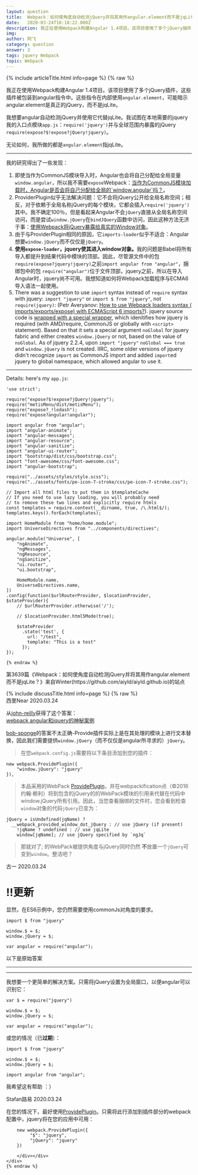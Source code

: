 ```yaml
---
layout: question
title:  Webpack：如何使角度自动检测jQuery并将其用作angular.element而不是jqLit​​e？
date:   2020-03-24T10:18:22.000Z
description: 我正在使用Webpack构建Angular 1.4项目。该项目使用了多个jQuery插件，这些插件被包装到angular指令中。这些指令在内部使用angu...
img: 
author: 阿飞
category: question
answer: 3
tags: jquery Webpack
topic: Webpack
---
```

<div class="article-root">
  <div class="article">
    {% include articleTitle.html info=page %}
    {% raw %}
    <div class="article-content"><p><font style="vertical-align: inherit;"><font style="vertical-align: inherit;">我正在使用Webpack构建Angular 1.4项目。</font><font style="vertical-align: inherit;">该项目使用了多个jQuery插件，这些插件被包装到angular指令中。</font><font style="vertical-align: inherit;">这些指令在内部使用</font></font><code>angular.element</code><font style="vertical-align: inherit;"><font style="vertical-align: inherit;">，可能暗示angular.element是真正的jQuery，而不是jqLit​​e。</font></font></p>

<p><font style="vertical-align: inherit;"><font style="vertical-align: inherit;">我想要angular自动检测jQuery并使用它代替jqLit​​e。</font><font style="vertical-align: inherit;">我试图在本地需要的jquery我的入口点模块</font></font><code>app.js</code><font style="vertical-align: inherit;"><font style="vertical-align: inherit;">：</font></font><code>require('jquery')</code><font style="vertical-align: inherit;"><font style="vertical-align: inherit;">并与全球范围内暴露的jQuery </font></font><code>require(expose?$!expose?jQuery!jquery)</code><font style="vertical-align: inherit;"><font style="vertical-align: inherit;">。</font></font></p>

<p><font style="vertical-align: inherit;"><font style="vertical-align: inherit;">无论如何，我所做的都是</font></font><code>angular.element</code><font style="vertical-align: inherit;"><font style="vertical-align: inherit;">指jqLit​​e。</font></font></p>

<hr>

<p><font style="vertical-align: inherit;"><font style="vertical-align: inherit;">我的研究得出了一些发现： </font></font></p>

<ol>
<li><font style="vertical-align: inherit;"><font style="vertical-align: inherit;">即使当作为CommonJS模块导入时，Angular也会将自己分配给全局变量</font></font><code>window.angular</code><font style="vertical-align: inherit;"><font style="vertical-align: inherit;">，所以我不需要</font></font><code>expose</code><font style="vertical-align: inherit;"><font style="vertical-align: inherit;">Webpack：</font></font><a href="https://stackoverflow.com/questions/36101119/does-angular-assign-itself-to-window-angular-globally-when-loaded-as-commonjs/36106899#36106899"><font style="vertical-align: inherit;"><font style="vertical-align: inherit;">当作为CommonJS模块加载时，Angular是否会将自己分配给全局的`window.angular`吗？</font></font></a><font style="vertical-align: inherit;"><font style="vertical-align: inherit;">。</font></font></li>
<li><font style="vertical-align: inherit;"><font style="vertical-align: inherit;">ProviderPlugin似乎无法解决问题：它不会将jQuery公开给全局名称空间；</font><font style="vertical-align: inherit;">相反，对于依赖于全局名称jQuery的每个模块，它都会插入</font></font><code>require('jquery')</code><font style="vertical-align: inherit;"><font style="vertical-align: inherit;">其中。</font><font style="vertical-align: inherit;">我不确定100％，但是看起来Angular不会</font></font><code>jQuery</code><font style="vertical-align: inherit;"><font style="vertical-align: inherit;">直接从全局名称空间</font><font style="vertical-align: inherit;">访问</font><font style="vertical-align: inherit;">，而是尝试</font></font><code>window.jQuery</code><font style="vertical-align: inherit;"><font style="vertical-align: inherit;">在</font></font><code>bindJQuery</code><font style="vertical-align: inherit;"><font style="vertical-align: inherit;">函数中</font><font style="vertical-align: inherit;">访问</font><font style="vertical-align: inherit;">，因此这种方法无济于事：</font></font><a href="https://stackoverflow.com/questions/29080148/expose-jquery-to-real-window-object-with-webpack"><font style="vertical-align: inherit;"><font style="vertical-align: inherit;">使用Webpack将jQuery暴露给真实的Window对象</font></font></a><font style="vertical-align: inherit;"><font style="vertical-align: inherit;">。</font></font></li>
<li><font style="vertical-align: inherit;"><font style="vertical-align: inherit;">由于与ProviderPlugin相同的原因，它</font></font><code>imports-loader</code><font style="vertical-align: inherit;"><font style="vertical-align: inherit;">似乎不适合：Angular想要</font></font><code>window.jQuery</code><font style="vertical-align: inherit;"><font style="vertical-align: inherit;">而不仅仅是</font></font><code>jQuery</code><font style="vertical-align: inherit;"><font style="vertical-align: inherit;">。</font></font></li>
<li><strong><font style="vertical-align: inherit;"><font style="vertical-align: inherit;">使用</font></font><code>expose-loader</code><font style="vertical-align: inherit;"><font style="vertical-align: inherit;">，jquery使其进入window对象。</font></font></strong><font style="vertical-align: inherit;"><font style="vertical-align: inherit;">我的问题是Babel将所有导入都提升到结果代码中模块的顶部。</font><font style="vertical-align: inherit;">因此，尽管</font><font style="vertical-align: inherit;">源文件中的包</font></font><code>require(expose?jquery!jquery)</code><font style="vertical-align: inherit;"><font style="vertical-align: inherit;">之前</font></font><code>import angular from "angular"</code><font style="vertical-align: inherit;"><font style="vertical-align: inherit;">，捆绑包中的包   </font></font><code>require("angular")</code><font style="vertical-align: inherit;"><font style="vertical-align: inherit;">位于文件顶部，jquery之前，所以在导入Angular时，jquery尚不可用。</font><font style="vertical-align: inherit;">我想知道如何将Webpack加载程序与ECMA6导入语法一起使用。</font></font></li>
<li>There was a suggestion to use <code>import</code> syntax instead of <code>require</code> syntax with jquery: <code>import "jquery"</code> or <code>import $ from "jquery"</code>, not <code>require(jquery)</code>: (Petr Averyanov: <a href="https://stackoverflow.com/questions/36150641/how-to-use-webpack-loaders-syntax-imports-exports-expose-with-ecmascript-6-im">How to use Webpack loaders syntax ( imports/exports/expose) with ECMAScript 6 imports?</a>). jquery source code is <a href="https://github.com/jquery/jquery/blob/master/src/wrapper.js#L41" rel="noreferrer">wrapped with a special wrapper</a>, which idenitifies how jquery is required (with AMD/require, CommonJS or globally with <code>&lt;script&gt;</code> statement). Based on that it sets a special argument <code>noGlobal</code> for jquery fabric and either creates <code>window.jQuery</code> or not, based on the value of <code>noGlobal</code>. As of jquery 2.2.4, upon <code>import "jquery"</code> <code>noGlobal === true</code> and <code>window.jQuery</code> is not created. IIRC, some older versions of jquery didn't recognize <code>import</code> as CommonJS import and added <code>import</code>ed jquery to global namespace, which allowed angular to use it.</li>
</ol>

<hr>

<p>Details: here's my <code>app.js</code>:</p>

<pre><code>'use strict';<font></font>
<font></font>
require("expose?$!expose?jQuery!jquery");<font></font>
require("metisMenu/dist/metisMenu");<font></font>
require("expose?_!lodash");<font></font>
require("expose?angular!angular");<font></font>
<font></font>
import angular from "angular";<font></font>
import "angular-animate";<font></font>
import "angular-messages";<font></font>
import "angular-resource";<font></font>
import "angular-sanitize";<font></font>
import "angular-ui-router";<font></font>
import "bootstrap/dist/css/bootstrap.css";<font></font>
import "font-awesome/css/font-awesome.css";<font></font>
import "angular-bootstrap";<font></font>
<font></font>
require("../assets/styles/style.scss");<font></font>
require("../assets/fonts/pe-icon-7-stroke/css/pe-icon-7-stroke.css");<font></font>
<font></font>
// Import all html files to put them in $templateCache<font></font>
// If you need to use lazy loading, you will probably need<font></font>
// to remove these two lines and explicitly require htmls<font></font>
const templates = require.context(__dirname, true, /\.html$/);<font></font>
templates.keys().forEach(templates);<font></font>
<font></font>
import HomeModule from "home/home.module";<font></font>
import UniverseDirectives from "../components/directives";<font></font>
<font></font>
angular.module("Universe", [<font></font>
    "ngAnimate",<font></font>
    "ngMessages",<font></font>
    "ngResource",<font></font>
    "ngSanitize",<font></font>
    "ui.router",<font></font>
    "ui.bootstrap",<font></font>
<font></font>
    HomeModule.name,<font></font>
    UniverseDirectives.name,<font></font>
])<font></font>
.config(function($urlRouterProvider, $locationProvider, $stateProvider){<font></font>
    // $urlRouterProvider.otherwise('/');<font></font>
<font></font>
    // $locationProvider.html5Mode(true);<font></font>
<font></font>
    $stateProvider<font></font>
      .state('test', {<font></font>
        url: "/test",<font></font>
        template: "This is a test"<font></font>
      });<font></font>
});<font></font>
</code></pre></div>
    {% endraw %}
  </div>
  <p class="winter_mark">第3639篇《Webpack：如何使角度自动检测jQuery并将其用作angular.element而不是jqLit​​e？》来自Winter(https://github.com/aiyld/aiyld.github.io)的站点</p>
  <div class="discuss-wrapper">
    {% include discussTitle.html info=page %}
    {% raw %}
    <div class="discuss-list">
    <div class="discuss-item">
        <div class="discuss-parent">
          <div class="discuss-meta">
            <span class="discuss-user">西里Near</span>
            <span class="discuss-time">2020.03.24</span>
          </div>
          <div class="discuss-comment"><p><font style="vertical-align: inherit;"><font style="vertical-align: inherit;">从</font></font><a href="https://stackoverflow.com/users/761388/john-reilly"><font style="vertical-align: inherit;"><font style="vertical-align: inherit;">john-reilly</font></font></a><font style="vertical-align: inherit;"><font style="vertical-align: inherit;">获得了这个答案</font><font style="vertical-align: inherit;">：</font></font><br>
<a href="http://blog.johnnyreilly.com/2016/05/the-mysterious-case-of-webpack-angular-and-jquery.html" rel="noreferrer"><font style="vertical-align: inherit;"><font style="vertical-align: inherit;">webpack angular和jquery的神秘案例</font></font></a></p>

<p><a href="https://stackoverflow.com/users/1554165/bob-sponge"><font style="vertical-align: inherit;"><font style="vertical-align: inherit;">bob-sponge</font></font></a><font style="vertical-align: inherit;"><font style="vertical-align: inherit;">的答案不太正确-Provide插件实际上是在其处理的模块上进行文本替换，因此我们需要提供</font></font><code>window.jQuery</code><font style="vertical-align: inherit;"><font style="vertical-align: inherit;">（而不仅仅是angular所寻求的）</font></font><code>jQuery</code><font style="vertical-align: inherit;"><font style="vertical-align: inherit;">。</font></font></p>

<blockquote>
  <p><font style="vertical-align: inherit;"><font style="vertical-align: inherit;">在您</font></font><code>webpack.config.js</code><font style="vertical-align: inherit;"><font style="vertical-align: inherit;">需要将以下条目添加到您的插件：</font></font></p>
</blockquote>

<pre><code>new webpack.ProvidePlugin({<font></font>
    "window.jQuery": "jquery"<font></font>
}),<font></font>
</code></pre>

<blockquote>
  <p><font style="vertical-align: inherit;"><font style="vertical-align: inherit;">本品采用的WebPack </font></font><a href="https://github.com/webpack/docs/wiki/list-of-plugins#provideplugin" rel="noreferrer"><font style="vertical-align: inherit;"><font style="vertical-align: inherit;">ProvidePlugin</font></font></a><font style="vertical-align: inherit;"><font style="vertical-align: inherit;">，并在webpackification点（©2016约翰·赖利）将到包含的jQuery的的WebPack模块的引用来代替在代码中window.jQuery所有引用。</font><font style="vertical-align: inherit;">因此，当您查看捆绑的文件时，您会看到检查</font></font><code>window</code><font style="vertical-align: inherit;"><font style="vertical-align: inherit;">对象</font><font style="vertical-align: inherit;">的代码</font></font><code>jQuery</code><font style="vertical-align: inherit;"><font style="vertical-align: inherit;">已变为：</font></font></p>
</blockquote>

<pre><code>jQuery = isUndefined(jqName) ?<font></font>
  __webpack_provided_window_dot_jQuery : // use jQuery (if present)<font></font>
    !jqName ? undefined : // use jqLite<font></font>
    window[jqName]; // use jQuery specified by `ngJq`<font></font>
</code></pre>

<blockquote>
  <p><font style="vertical-align: inherit;"><font style="vertical-align: inherit;">那就对了; </font><font style="vertical-align: inherit;">的WebPack被提供角度与jQuery同时仍然
   </font></font><strong><font style="vertical-align: inherit;"><font style="vertical-align: inherit;">不</font></font></strong><font style="vertical-align: inherit;"><font style="vertical-align: inherit;">放置一个</font></font><code>jQuery</code><font style="vertical-align: inherit;"><font style="vertical-align: inherit;">可变到</font></font><code>window</code><font style="vertical-align: inherit;"><font style="vertical-align: inherit;">。</font><font style="vertical-align: inherit;">整洁吧？</font></font></p>
</blockquote></div>
        </div></div><div class="discuss-item">
        <div class="discuss-parent">
          <div class="discuss-meta">
            <span class="discuss-user">古一</span>
            <span class="discuss-time">2020.03.24</span>
          </div>
          <div class="discuss-comment"><h1><font style="vertical-align: inherit;"><font style="vertical-align: inherit;">!!更新</font></font></h1>

<p><font style="vertical-align: inherit;"><font style="vertical-align: inherit;">显然，在ES6示例中，您仍然需要使用commonJs对角度的要求。</font></font></p>

<pre><code>import $ from "jquery"<font></font>
<font></font>
window.$ = $;<font></font>
window.jQuery = $;<font></font>
<font></font>
var angular = require("angular");<font></font>
</code></pre>

<p><font style="vertical-align: inherit;"><font style="vertical-align: inherit;">以下是原始答案</font></font></p>

<hr>

<hr>

<p><font style="vertical-align: inherit;"><font style="vertical-align: inherit;">我想要一个更简单的解决方案。</font><font style="vertical-align: inherit;">只需将jQuery设置为全局窗口，以便angular可以识别它：</font></font></p>

<pre><code>var $ = require("jquery")<font></font>
<font></font>
window.$ = $;<font></font>
window.jQuery = $;<font></font>
<font></font>
var angular = require("angular");<font></font>
</code></pre>

<p><font style="vertical-align: inherit;"><font style="vertical-align: inherit;">或您的情况（已</font></font><strong><font style="vertical-align: inherit;"><font style="vertical-align: inherit;">过期</font></font></strong><font style="vertical-align: inherit;"><font style="vertical-align: inherit;">）：</font></font></p>

<pre><code>import $ from "jquery"<font></font>
<font></font>
window.$ = $;<font></font>
window.jQuery = $;<font></font>
<font></font>
import angular from "angular";<font></font>
</code></pre>

<p><font style="vertical-align: inherit;"><font style="vertical-align: inherit;">我希望这有帮助 ：）</font></font></p></div>
        </div></div><div class="discuss-item">
        <div class="discuss-parent">
          <div class="discuss-meta">
            <span class="discuss-user">Stafan路易</span>
            <span class="discuss-time">2020.03.24</span>
          </div>
          <div class="discuss-comment"><p><font style="vertical-align: inherit;"><font style="vertical-align: inherit;">在您的情况下，最好使用</font></font><a href="http://webpack.github.io/docs/list-of-plugins.html#provideplugin" rel="nofollow"><font style="vertical-align: inherit;"><font style="vertical-align: inherit;">ProvidePlugin</font></font></a><font style="vertical-align: inherit;"><font style="vertical-align: inherit;">。</font><font style="vertical-align: inherit;">只需将此行添加到插件部分的webpack配置中，jquery将在您的应用中可用：</font></font></p>

<pre><code>    new webpack.ProvidePlugin({<font></font>
         "$": "jquery",<font></font>
         "jQuery": "jquery"<font></font>
    })<font></font>
</code></pre></div>
        </div></div>
    </div>
    {% endraw %}
  </div>
<div>
